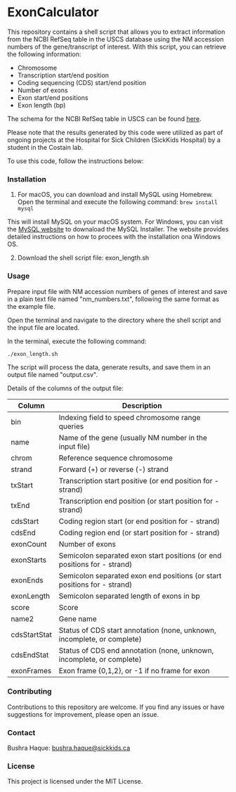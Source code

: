 # ExonCalculator

This repository contains a shell script that allows you to extract information from the NCBI RefSeq table in the USCS database using the NM accession numbers of the gene/transcript of interest. With this script, you can retrieve the following information: 

* Chromosome
* Transcription start/end position
* Coding sequencing (CDS) start/end position
* Number of exons
* Exon start/end positions
* Exon length (bp)

The schema for the NCBI RefSeq table in USCS can be found [here](https://genome.ucsc.edu/cgi-bin/hgTables?db=hg19&hgta_group=genes&hgta_track=refSeqComposite&hgta_table=ncbiRefSeqSelect&hgta_doSchema=describe+table+schema).

Please note that the results generated by this code were utilized as part of ongoing projects at the Hospital for Sick Children (SickKids Hospital) by a student in the Costain lab.

To use this code, follow the instructions below:

### Installation

1. For macOS, you can download and install MySQL using Homebrew. Open the terminal and execute the following command:
`brew install mysql`

This will install MySQL on your macOS system. 
For Windows, you can visit the [MySQL website](https://dev.mysql.com/downloads/windows/installer/) to downaload the MySQL Installer. The website provides detailed instructions on how to procees with the installation ona Windows OS. 

2. Download the shell script file: exon_length.sh

### Usage

Prepare input file with NM accession numbers of genes of interest and save in a plain text file named "nm_numbers.txt", following the same format as the example file. 

Open the terminal and navigate to the directory where the shell script and the input file are located. 

In the terminal, execute the following command:

`./exon_length.sh`

The script will process the data, generate results, and save them in an output file named "output.csv".

Details of the columns of the output file: 

Column       | Description
-------------| ----------------------------------------------------------------------------
bin          | Indexing field to speed chromosome range queries
name         | Name of the gene (usually NM number in the input file)
chrom        | Reference sequence chromosome 
strand       | Forward (+) or reverse (-) strand 
txStart      | Transcription start positive (or end position for - strand) 
txEnd        | Transcription end position (or start position for - strand)
cdsStart     | Coding region start (or end position for - strand)
cdsEnd       | Coding region end (or start position for - strand)
exonCount    | Number of exons 
exonStarts   | Semicolon separated exon start positions (or end positions for - strand)
exonEnds     | Semicolon separated exon end positions (or start positions for - strand)
exonLength   | Semicolon separated length of exons in bp 
score        | Score
name2        | Gene name 
cdsStartStat | Status of CDS start annotation (none, unknown, incomplete, or complete)
cdsEndStat   | Status of CDS end annotation (none, unknown, incomplete, or complete)
exonFrames   | Exon frame {0,1,2}, or -1 if no frame for exon

### Contributing
Contributions to this repository are welcome. If you find any issues or have suggestions for improvement, please open an issue.

### Contact

Bushra Haque: bushra.haque@sickkids.ca

### License
This project is licensed under the MIT License.
